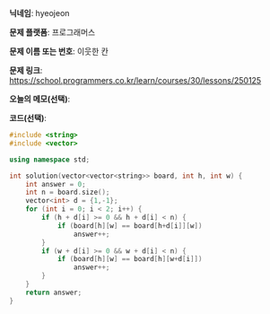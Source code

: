 **닉네임**: hyeojeon

**문제 플랫폼**: 프로그래머스

**문제 이름 또는 번호**: 이웃한 칸

**문제 링크**: https://school.programmers.co.kr/learn/courses/30/lessons/250125

**오늘의 메모(선택)**: 

**코드(선택)**:

```cpp
#include <string>
#include <vector>

using namespace std;

int solution(vector<vector<string>> board, int h, int w) {
    int answer = 0;
    int n = board.size();
    vector<int> d = {1,-1};
    for (int i = 0; i < 2; i++) {
        if (h + d[i] >= 0 && h + d[i] < n) {
            if (board[h][w] == board[h+d[i]][w])
                answer++;
        }
        if (w + d[i] >= 0 && w + d[i] < n) {
            if (board[h][w] == board[h][w+d[i]])
                answer++;
        }
    }
    return answer;
}

```
